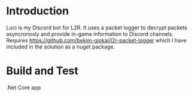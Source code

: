 # Introduction 
Luci is my Discord bot for L2R. It uses a packet logger to decrypt packets asyncronosly and provide in-game information to Discord channels. Requires https://github.com/bekim-gjokaj/l2r-packet-logger which I have included in the solution as a nuget package.

# Build and Test
.Net Core app

